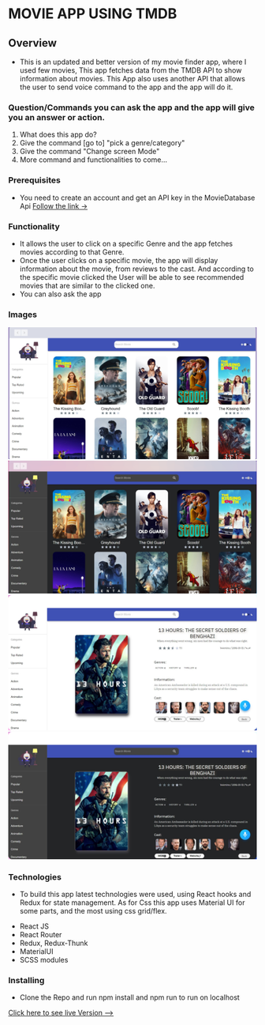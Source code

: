 # MOVIE APP USING TMDB

## Overview
* This is an updated and better version of my movie finder app, where I used few movies, This app fetches data from the TMDB API to show information about movies. This App also uses another API that allows the user to send voice command to the app and the app will do it.

### Question/Commands you can ask the app and the app will give you an answer or action.

1. What does this app do?
2. Give the command [go to] "pick a genre/category"
3. Give the command "Change screen Mode" 
4. More command and functionalities to come... 

### Prerequisites
* You need to create an account and get an API key in the MovieDatabase Api [Follow the link -> ](https://developers.themoviedb.org/3)

### Functionality

* It allows the user to click on a specific Genre and the app fetches movies according to that Genre. 
* Once the user clicks on a specific movie, the app will display information about the movie, from reviews to the cast. And according to the specific movie clicked the User will be able to see recommended movies that are similar to the clicked one. 
* You can also ask the app 

### Images
![Image](src/Img/darkmode.png)
![Image](src/Img/lightmode.png )
![Image](src/Img/infolight.png )
![Image](src/Img/infodark.png )

### Technologies
* To build this app latest technologies were used, using React hooks and Redux for state management. As for Css this app uses Material UI for some parts, and the most using css grid/flex. 

- React JS
- React Router
- Redux, Redux-Thunk
- MaterialUI
- SCSS modules


### Installing 
* Clone the Repo and run npm install and npm run to run on localhost

[Click here to see live Version --> ](#)
